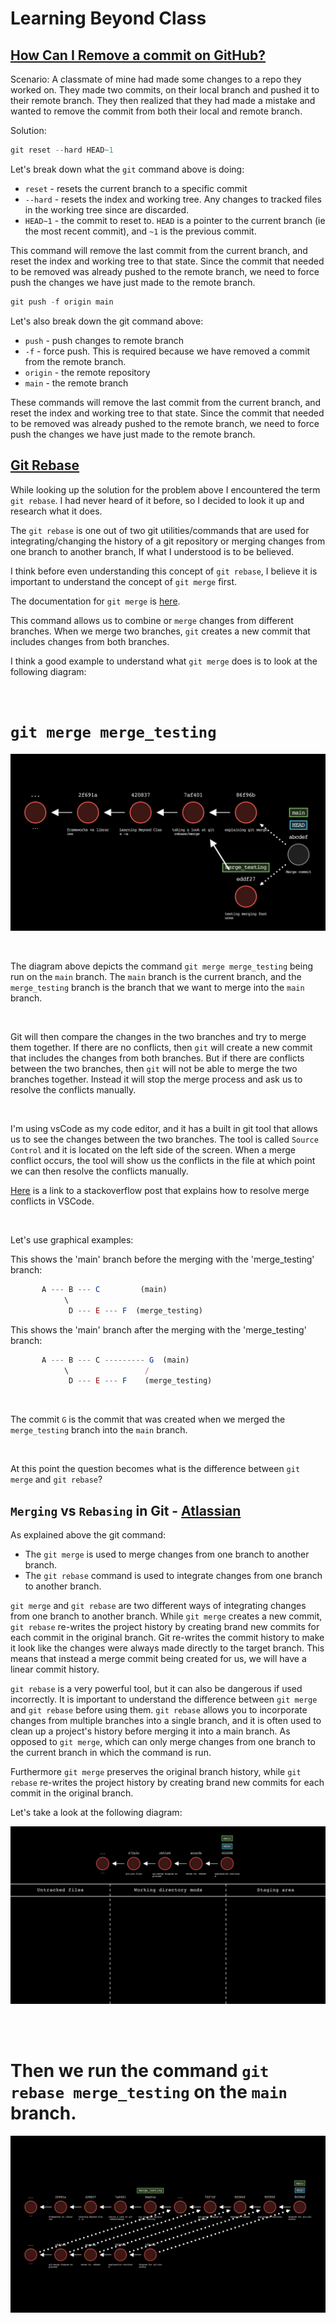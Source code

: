 # Learning Beyond Class

## [How Can I Remove a commit on GitHub?](https://stackoverflow.com/questions/448919/how-can-i-remove-a-commit-on-github)

Scenario:
A classmate of mine had made some changes to a repo they worked on.
They made two commits, on their local branch and pushed it to their remote branch.
They then realized that they had made a mistake and wanted to remove the commit from both their local and remote branch.

Solution:

```js
git reset --hard HEAD~1
```

Let's break down what the `git` command above is doing:

- `reset` - resets the current branch to a specific commit
- `--hard` - resets the index and working tree. Any changes to tracked files in the working tree since <commit> are discarded.
- `HEAD~1` - the commit to reset to. `HEAD` is a pointer to the current branch (ie the most recent commit), and `~1` is the previous commit.

This command will remove the last commit from the current branch, and reset the index and working tree to that state. Since the commit that needed to be removed was already pushed to the remote branch, we need to force push the changes we have just made to the remote branch.

```js
git push -f origin main
```

Let's also break down the git command above:

- `push` - push changes to remote branch
- `-f` - force push. This is required because we have removed a commit from the remote branch.
- `origin` - the remote repository
- `main` - the remote branch

These commands will remove the last commit from the current branch, and reset the index and working tree to that state. Since the commit that needed to be removed was already pushed to the remote branch, we need to force push the changes we have just made to the remote branch.

## [Git Rebase](https://www.atlassian.com/git/tutorials/rewriting-history/git-rebase)

While looking up the solution for the problem above I encountered the term `git rebase`. I had never heard of it before, so I decided to look it up and research what it does.

The `git rebase` is one out of two git utilities/commands that are used for integrating/changing the history of a git repository or merging changes from one branch to another branch, If what I understood is to be believed.

I think before even understanding this concept of `git rebase`, I believe it is important to understand the concept of `git merge` first.

The documentation for `git merge` is [here](https://git-scm.com/docs/git-merge).

This command allows us to combine or `merge` changes from different branches. When we merge two branches, `git` creates a new commit that includes changes from both branches.

I think a good example to understand what `git merge` does is to look at the following diagram:

<br/>

# `git merge merge_testing`

![git-sim merge](./assets/git-sim-merge.jpg)

<br/>

The diagram above depicts the command `git merge merge_testing` being run on the `main` branch. The `main` branch is the current branch, and the `merge_testing` branch is the branch that we want to merge into the `main` branch.

<br/>

Git will then compare the changes in the two branches and try to merge them together. If there are no conflicts, then `git` will create a new commit that includes the changes from both branches. But if there are conflicts between the two branches, then `git` will not be able to merge the two branches together. Instead it will stop the merge process and ask us to resolve the conflicts manually.

<br/>

I'm using vsCode as my code editor, and it has a built in git tool that allows us to see the changes between the two branches. The tool is called `Source Control` and it is located on the left side of the screen. When a merge conflict occurs, the tool will show us the conflicts in the file at which point we can then resolve the conflicts manually.

[Here](https://stackoverflow.com/questions/38216541/visual-studio-code-how-to-resolve-merge-conflicts-with-git) is a link to a stackoverflow post that explains how to resolve merge conflicts in VSCode.

<br/>

Let's use graphical examples:

This shows the 'main' branch before the merging with the 'merge_testing' branch:

```js
       A --- B --- C         (main)
            \
             D --- E --- F  (merge_testing)
```

This shows the 'main' branch after the merging with the 'merge_testing' branch:

```js
       A --- B --- C --------- G  (main)
            \                 /
             D --- E --- F    (merge_testing)
```

<br/>

The commit `G` is the commit that was created when we merged the `merge_testing` branch into the `main` branch.

<br/>

At this point the question becomes what is the difference between `git merge` and `git rebase`?

## `Merging` vs `Rebasing` in Git - [Atlassian](https://www.atlassian.com/git/tutorials/merging-vs-rebasing)

As explained above the git command:

- The `git merge` is used to merge changes from one branch to another branch.
- The `git rebase` command is used to integrate changes from one branch to another branch.

`git merge` and `git rebase` are two different ways of integrating changes from one branch to another branch. While `git merge` creates a new commit, `git rebase` re-writes the project history by creating brand new commits for each commit in the original branch. Git re-writes the commit history to make it look like the changes were always made directly to the target branch. This means that instead a merge commit being created for us, we will have a linear commit history.

`git rebase` is a very powerful tool, but it can also be dangerous if used incorrectly. It is important to understand the difference between `git merge` and `git rebase` before using them. `git rebase` allows you to incorporate changes from multiple branches into a single branch, and it is often used to clean up a project's history before merging it into a main branch. As opposed to `git merge`, which can only merge changes from one branch to the current branch in which the command is run.

Furthermore `git merge` preserves the original branch history, while `git rebase` re-writes the project history by creating brand new commits for each commit in the original branch.

Let's take a look at the following diagram:

![git-sim_status_main](./assets/git-sim_status_main.jpg)

<br/>
<br/>

# Then we run the command `git rebase merge_testing` on the `main` branch.

![git-sim_rebase_merge_testing](./assets/git-sim_rebase_merge_testing.jpg)

